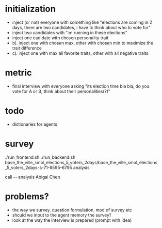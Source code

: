 # initialization
- inject (or not) everyone with something like "elections are coming in 2 days, there are two candidates, i have to think about who to vote for"
- inject two candidates with "im running in these elections"
- inject one cadidate with chosen personality trait
- b). inject one with chosen max, other with chosen min to maximize the trait difference
- c). inject one with max all favorite traits, other with all negative traits

# metric
- final interview with everyone asking "its election time bla bla, do you vote for A or B, think about their personalities(?)"

# todo
- dictionaries for agents

# survey
./run_frontend.sh
./run_backend.sh base_the_ville_smol_elections_5_voters_2days/base_the_ville_smol_elections_5_voters_2days-s-71-6595-6795 analysis

call -- analysis Abigal Chen

# problems?
- the way we survey, question formulation, mod of survey etc
- should we input to the agent memory the survey?
- look at the way the interview is prepared (prompt with idea)